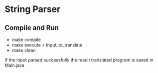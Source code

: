 # String Parser

## Compile and Run
* make compile
* make execute < Input_to_translate
* make clean

If the input parsed successfully the result translated program is saved in Main.java
